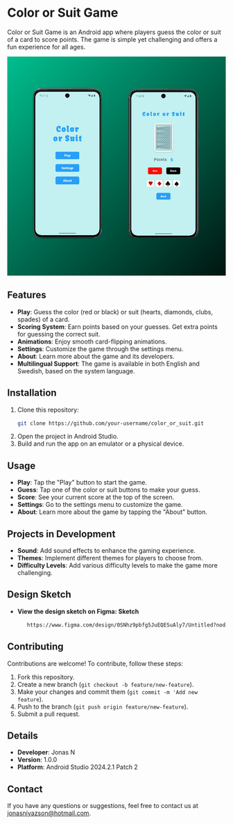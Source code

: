 
# Color or Suit Game

Color or Suit Game is an Android app where players guess the color or suit of a card to score points. The game is simple yet challenging and offers a fun experience for all ages.

![Color or Suit Game App](https://github.com/Jonasodiq/Color_or_suit/blob/main/app-img.jpg)

## Features

- **Play**: Guess the color (red or black) or suit (hearts, diamonds, clubs, spades) of a card.
- **Scoring System**: Earn points based on your guesses. Get extra points for guessing the correct suit.
- **Animations**: Enjoy smooth card-flipping animations.
- **Settings**: Customize the game through the settings menu.
- **About**: Learn more about the game and its developers.
- **Multilingual Support**: The game is available in both English and Swedish, based on the system language.

## Installation

1. Clone this repository:
    ```bash
    git clone https://github.com/your-username/color_or_suit.git
    ```
2. Open the project in Android Studio.
3. Build and run the app on an emulator or a physical device.

## Usage

- **Play**: Tap the "Play" button to start the game.
- **Guess**: Tap one of the color or suit buttons to make your guess.
- **Score**: See your current score at the top of the screen.
- **Settings**: Go to the settings menu to customize the game.
- **About**: Learn more about the game by tapping the "About" button.

## Projects in Development

- **Sound**: Add sound effects to enhance the gaming experience.
- **Themes**: Implement different themes for players to choose from.
- **Difficulty Levels**: Add various difficulty levels to make the game more challenging.

## Design Sketch

- **View the design sketch on Figma: Sketch**
   ```bash
      https://www.figma.com/design/0SNhz9pbfg5JuEQESuAly7/Untitled?node-id=0-1&t=euFXdwTPnThEPwEb-1

## Contributing

Contributions are welcome! To contribute, follow these steps:

1. Fork this repository.
2. Create a new branch (`git checkout -b feature/new-feature`).
3. Make your changes and commit them (`git commit -m 'Add new feature`).
4. Push to the branch (`git push origin feature/new-feature`).
5. Submit a pull request.

## Details

- **Developer**: Jonas N
- **Version**: 1.0.0
- **Platform**: Android Studio 2024.2.1 Patch 2

## Contact

If you have any questions or suggestions, feel free to contact us at jonasniyazson@hotmail.com.
